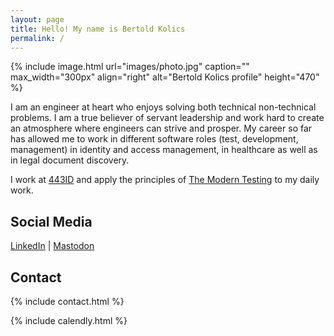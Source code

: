 ```yaml
---
layout: page
title: Hello! My name is Bertold Kolics
permalink: /
---
```


{% include image.html url="images/photo.jpg" caption="" max_width="300px" align="right" alt="Bertold Kolics profile" height="470" %}

I am an engineer at heart who enjoys solving both technical non-technical problems. I am a true believer of servant leadership and work hard to create an atmosphere where engineers can strive and prosper. My career so far has allowed me to work in different software roles (test, development, management) in identity and access management, in healthcare as well as in legal document discovery.

I work at [443ID](https://www.443id.com) and apply the principles of [The Modern Testing](https://moderntesting.org) to my daily work.

## Social Media

[LinkedIn] \| [Mastodon]

[Mastodon]: https://mstdn.social/@bertold
[LinkedIn]: https://linkedin.com/in/bertold

## Contact

{% include contact.html %}

{% include calendly.html %}

